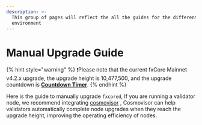 ```yaml
---
description: >-
  This group of pages will reflect the all the guides for the different
  environment
---
```


# Manual Upgrade Guide

{% hint style="warning" %}
❗️Please note that the current fxCore Mainnet v4.2.x upgrade, the upgrade height is 10,477,500, and the upgrade countdown is [**Countdown Timer**](https://functionx.github.io/fx-core/tools/countdown.html?network=mainnet).
{% endhint %}

Here is the guide to manually upgrade `fxcored`, If you are running a validator node, we recommend integrating [cosmovisor](../cosmovisor/README.md) , Cosmovisor can help validators automatically complete node upgrades when they reach the upgrade height, improving the operating efficiency of nodes.